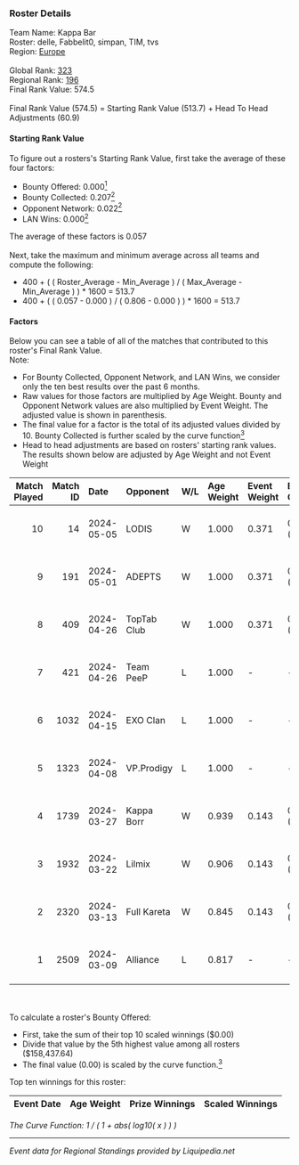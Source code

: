 ### Roster Details<br />
Team Name: Kappa Bar<br />
Roster: delle, Fabbelit0, simpan, TIM, tvs<br />
Region: [Europe]( ../standings_europe.md)<br />
<br />
Global Rank: [323](../standings_global.md)<br />
Regional Rank: [196]( ../standings_europe.md)<br />
Final Rank Value:  574.5<br />
<br />
Final Rank Value (574.5) = Starting Rank Value (513.7) + Head To Head Adjustments (60.9)<br />

#### Starting Rank Value<br />
To figure out a rosters's Starting Rank Value, first take the average of these four factors:<br />
- Bounty Offered: 0.000[<sup>1</sup>](#table2)
- Bounty Collected: 0.207[<sup>2</sup>](#table1)
- Opponent Network: 0.022[<sup>2</sup>](#table1)
- LAN Wins: 0.000[<sup>2</sup>](#table1)

The average of these factors is 0.057<br />
<br />
Next, take the maximum and minimum average across all teams and compute the following:<br />
- 400 + ( ( Roster_Average - Min_Average ) / ( Max_Average - Min_Average ) ) * 1600 = 513.7
- 400 + ( ( 0.057 - 0.000 ) / ( 0.806 - 0.000 ) ) * 1600 = 513.7


#### Factors<br />
Below you can see a table of all of the matches that contributed to this roster's Final Rank Value.<br />
Note:<br />

- For Bounty Collected, Opponent Network, and LAN Wins, we consider only the ten best results over the past 6 months.
- Raw values for those factors are multiplied by Age Weight. Bounty and Opponent Network values are also multiplied by Event Weight. The adjusted value is shown in parenthesis.
- The final value for a factor is the total of its adjusted values divided by 10. Bounty Collected is further scaled by the curve function[<sup>3</sup>](#curveFunction)
- Head to head adjustments are based on rosters' starting rank values. The results shown below are adjusted by Age Weight and not Event Weight
<span id="table1"></span><br />


| Match Played | Match ID | Date       | Opponent    | W/L | Age Weight | Event Weight | Bounty Collected | Opponent Network | LAN Wins  | H2H Adj. | Roster                               |
| -: | -: | :- | :- | :- | :- | :- | :- | :- | :- | -: | :- |
|           10 |       14 | 2024-05-05 | LODIS       | W   | 1.000      | 0.371        | 0.002 (0.001)    | 0.139 (0.052)    | 0 (0.000) |    16.09 | delle, Fabbelit0, simpan, TIM, tvs   |
|            9 |      191 | 2024-05-01 | ADEPTS      | W   | 1.000      | 0.371        | 0.002 (0.001)    | 0.116 (0.043)    | 0 (0.000) |    18.20 | delle, Fabbelit0, simpan, TIM, tvs   |
|            8 |      409 | 2024-04-26 | TopTab Club | W   | 1.000      | 0.371        | 0.000 (0.000)    | 0.065 (0.024)    | 0 (0.000) |    15.14 | delle, Fabbelit0, simpan, TIM, tvs   |
|            7 |      421 | 2024-04-26 | Team PeeP   | L   | 1.000      | -            | -                | -                | -         |   -20.04 | delle, Fabbelit0, simpan, TIM, tvs   |
|            6 |     1032 | 2024-04-15 | EXO Clan    | L   | 1.000      | -            | -                | -                | -         |    -3.31 | delle, Fabbelit0, simpan, TIM, tvs   |
|            5 |     1323 | 2024-04-08 | VP.Prodigy  | L   | 1.000      | -            | -                | -                | -         |    -4.89 | delle, Evarizta, Fabbelit0, TIM, tvs |
|            4 |     1739 | 2024-03-27 | Kappa Borr  | W   | 0.939      | 0.143        | 0.000 (0.000)    | 0.119 (0.016)    | 0 (0.000) |    15.62 | delle, jocab, TIM, tvs, upE          |
|            3 |     1932 | 2024-03-22 | Lilmix      | W   | 0.906      | 0.143        | 0.000 (0.000)    | 0.604 (0.078)    | 0 (0.000) |    18.03 | delle, jocab, TIM, tvs, upE          |
|            2 |     2320 | 2024-03-13 | Full Kareta | W   | 0.845      | 0.143        | 0.000 (0.000)    | 0.035 (0.004)    | 0 (0.000) |     9.06 | delle, jocab, TIM, tvs, upE          |
|            1 |     2509 | 2024-03-09 | Alliance    | L   | 0.817      | -            | -                | -                | -         |    -3.03 | delle, dezt, TIM, tvs, upE           |

<br />
<span id="table2"></span><br />
To calculate a roster's Bounty Offered:<br />

- First, take the sum of their top 10 scaled winnings ($0.00)
- Divide that value by the 5th highest value among all rosters ($158,437.64)
- The final value (0.00) is scaled by the curve function.[<sup>3</sup>](#curveFunction)

Top ten winnings for this roster:<br />

| Event Date | Age Weight | Prize Winnings | Scaled Winnings |
| :- | -: | :- | :- |


<span id="curveFunction"></span>_The Curve Function: 1 / ( 1 + abs( log10( x ) ) )_<br />

---
_Event data for Regional Standings provided by Liquipedia.net_<br />
